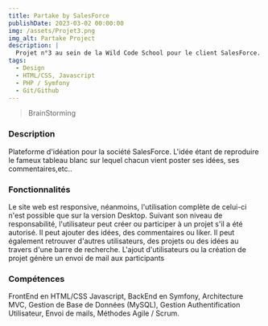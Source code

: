 ```yaml
---
title: Partake by SalesForce
publishDate: 2023-03-02 00:00:00
img: /assets/Projet3.png
img_alt: Partake Project
description: |
  Projet n°3 au sein de la Wild Code School pour le client SalesForce.
tags:
  - Design
  - HTML/CSS, Javascript
  - PHP / Symfony
  - Git/Github
---
```


> BrainStorming


### Description

Plateforme d'idéation pour la société SalesForce.
L'idée étant de reproduire le fameux tableau blanc sur lequel chacun vient poster ses idées, ses commentaires,etc..


### Fonctionnalités

Le site web est responsive, néanmoins, l'utilisation complète de celui-ci n'est possible que sur la version Desktop.
Suivant son niveau de responsabilité, l'utilisateur peut créer ou participer à un projet s'il a été autorisé. Il peut ajouter des idées, des commentaires
ou liker. Il peut également retrouver d'autres utilisateurs, des projets ou des idées au travers d'une barre de recherche.
L'ajout d'utilisateurs ou la création de projet génère un envoi de mail aux participants

### Compétences

FrontEnd en HTML/CSS Javascript, BackEnd en Symfony, Architecture MVC, Gestion de Base de Données (MySQL),
Gestion Authentification Utilisateur, Envoi de mails, Méthodes Agile / Scrum.
